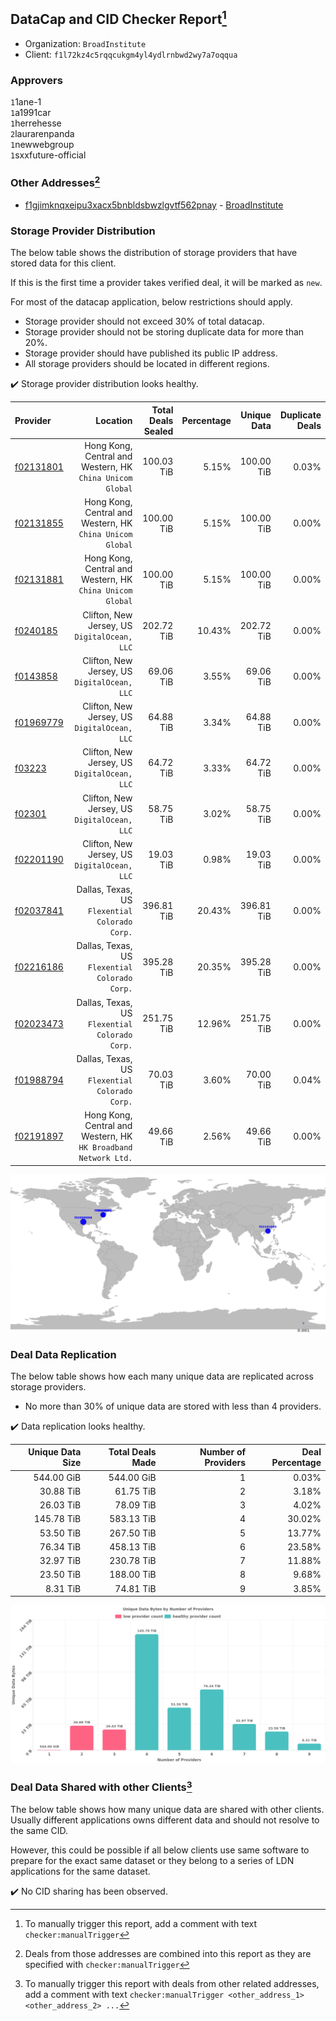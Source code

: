 ## DataCap and CID Checker Report[^1]
 - Organization: `BroadInstitute`
 - Client: `f1l72kz4c5rqqcukgm4yl4ydlrnbwd2wy7a7oqqua`
### Approvers
`1`1ane-1<br/>`1`a1991car<br/>`1`herrehesse<br/>`2`laurarenpanda<br/>`1`newwebgroup<br/>`1`sxxfuture-official

### Other Addresses[^2]
 - [f1gjimknqxeipu3xacx5bnbldsbwzlgvtf562pnay](https://filfox.info/en/address/f1gjimknqxeipu3xacx5bnbldsbwzlgvtf562pnay) - [BroadInstitute](https://github.com/filecoin-project/filecoin-plus-large-datasets/issues/1686)

### Storage Provider Distribution
The below table shows the distribution of storage providers that have stored data for this client.

If this is the first time a provider takes verified deal, it will be marked as `new`.

For most of the datacap application, below restrictions should apply.
 - Storage provider should not exceed 30% of total datacap.
 - Storage provider should not be storing duplicate data for more than 20%.
 - Storage provider should have published its public IP address.
 - All storage providers should be located in different regions.

✔️ Storage provider distribution looks healthy.

| Provider                                              |                                                           Location | Total Deals Sealed | Percentage | Unique Data | Duplicate Deals |
| :---------------------------------------------------- | -----------------------------------------------------------------: | -----------------: | ---------: | ----------: | --------------: |
| [f02131801](https://filfox.info/en/address/f02131801) |       Hong Kong, Central and Western, HK<br/>`China Unicom Global` |         100.03 TiB |      5.15% |  100.00 TiB |           0.03% |
| [f02131855](https://filfox.info/en/address/f02131855) |       Hong Kong, Central and Western, HK<br/>`China Unicom Global` |         100.00 TiB |      5.15% |  100.00 TiB |           0.00% |
| [f02131881](https://filfox.info/en/address/f02131881) |       Hong Kong, Central and Western, HK<br/>`China Unicom Global` |         100.00 TiB |      5.15% |  100.00 TiB |           0.00% |
| [f0240185](https://filfox.info/en/address/f0240185)   |                    Clifton, New Jersey, US<br/>`DigitalOcean, LLC` |         202.72 TiB |     10.43% |  202.72 TiB |           0.00% |
| [f0143858](https://filfox.info/en/address/f0143858)   |                    Clifton, New Jersey, US<br/>`DigitalOcean, LLC` |          69.06 TiB |      3.55% |   69.06 TiB |           0.00% |
| [f01969779](https://filfox.info/en/address/f01969779) |                    Clifton, New Jersey, US<br/>`DigitalOcean, LLC` |          64.88 TiB |      3.34% |   64.88 TiB |           0.00% |
| [f03223](https://filfox.info/en/address/f03223)       |                    Clifton, New Jersey, US<br/>`DigitalOcean, LLC` |          64.72 TiB |      3.33% |   64.72 TiB |           0.00% |
| [f02301](https://filfox.info/en/address/f02301)       |                    Clifton, New Jersey, US<br/>`DigitalOcean, LLC` |          58.75 TiB |      3.02% |   58.75 TiB |           0.00% |
| [f02201190](https://filfox.info/en/address/f02201190) |                    Clifton, New Jersey, US<br/>`DigitalOcean, LLC` |          19.03 TiB |      0.98% |   19.03 TiB |           0.00% |
| [f02037841](https://filfox.info/en/address/f02037841) |                  Dallas, Texas, US<br/>`Flexential Colorado Corp.` |         396.81 TiB |     20.43% |  396.81 TiB |           0.00% |
| [f02216186](https://filfox.info/en/address/f02216186) |                  Dallas, Texas, US<br/>`Flexential Colorado Corp.` |         395.28 TiB |     20.35% |  395.28 TiB |           0.00% |
| [f02023473](https://filfox.info/en/address/f02023473) |                  Dallas, Texas, US<br/>`Flexential Colorado Corp.` |         251.75 TiB |     12.96% |  251.75 TiB |           0.00% |
| [f01988794](https://filfox.info/en/address/f01988794) |                  Dallas, Texas, US<br/>`Flexential Colorado Corp.` |          70.03 TiB |      3.60% |   70.00 TiB |           0.04% |
| [f02191897](https://filfox.info/en/address/f02191897) | Hong Kong, Central and Western, HK<br/>`HK Broadband Network Ltd.` |          49.66 TiB |      2.56% |   49.66 TiB |           0.00% |

<img src="https://raw.githubusercontent.com/data-preservation-programs/filplus-checker-assets/main/filecoin-project/filecoin-plus-large-datasets/issues/1685/1691201565315.png"/>

### Deal Data Replication
The below table shows how each many unique data are replicated across storage providers.

- No more than 30% of unique data are stored with less than 4 providers.

✔️ Data replication looks healthy.

| Unique Data Size | Total Deals Made | Number of Providers | Deal Percentage |
| ---------------: | ---------------: | ------------------: | --------------: |
|       544.00 GiB |       544.00 GiB |                   1 |           0.03% |
|        30.88 TiB |        61.75 TiB |                   2 |           3.18% |
|        26.03 TiB |        78.09 TiB |                   3 |           4.02% |
|       145.78 TiB |       583.13 TiB |                   4 |          30.02% |
|        53.50 TiB |       267.50 TiB |                   5 |          13.77% |
|        76.34 TiB |       458.13 TiB |                   6 |          23.58% |
|        32.97 TiB |       230.78 TiB |                   7 |          11.88% |
|        23.50 TiB |       188.00 TiB |                   8 |           9.68% |
|         8.31 TiB |        74.81 TiB |                   9 |           3.85% |

<img src="https://raw.githubusercontent.com/data-preservation-programs/filplus-checker-assets/main/filecoin-project/filecoin-plus-large-datasets/issues/1685/1691201566084.png"/>

### Deal Data Shared with other Clients[^3]
The below table shows how many unique data are shared with other clients.
Usually different applications owns different data and should not resolve to the same CID.

However, this could be possible if all below clients use same software to prepare for the exact same dataset or they belong to a series of LDN applications for the same dataset.

✔️ No CID sharing has been observed.

[^1]: To manually trigger this report, add a comment with text `checker:manualTrigger`

[^2]: Deals from those addresses are combined into this report as they are specified with `checker:manualTrigger`

[^3]: To manually trigger this report with deals from other related addresses, add a comment with text `checker:manualTrigger <other_address_1> <other_address_2> ...`
